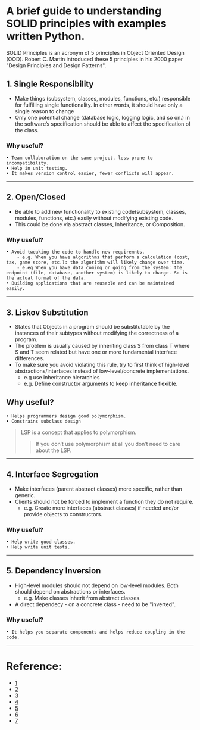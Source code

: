 # A brief guide to understanding SOLID principles with examples written Python.

SOLID Principles is an acronym of 5 principles in Object Oriented Design (OOD).
Robert C. Martin introduced these 5 principles in his 2000 paper "Design Principles and Design Patterns".

## 1. Single Responsibility
- Make things (subsystem, classes, modules, functions, etc.) responsible for fulfilling single functionality. In other words, it should have only a single reason to change
- Only one potential change (database logic, logging logic, and so on.) in the software’s specification should be able to affect the specification of the class.

### Why useful?
    • Team collaboration on the same project, less prone to incompatibility.
    • Help in unit testing.
    • It makes version control easier, fewer conflicts will appear.

---

## 2. Open/Closed
- Be able to add new functionality to existing code(subsystem, classes, modules, functions, etc.) easily without modifying existing code.
- This could be done via abstract classes, Inheritance, or Composition.


### Why useful?
    • Avoid tweaking the code to handle new requiremnts.
        - e.g. When you have algorithms that perform a calculation (cost, tax, game score, etc.): the algorithm will likely change over time.
        - e.eg When you have data coming or going from the system: the endpoint (file, database, another system) is likely to change. So is the actual format of the data.
    • Building applications that are reusable and can be maintained easily.

---

## 3. Liskov Substitution
- States that Objects in a program should be substitutable by the instances of their subtypes without modifying the correctness of a program.
- The problem is usually caused by inheriting class S from class T where S and T seem related but have one or more fundamental interface differences.
- To make sure you avoid violating this rule, try to first think of high-level abstractions/interfaces instead of low-level/concrete implementations.
    - e.g use inheritance hierarchies
    - e.g. Define constructor arguments to keep inheritance flexible.

## Why useful?
    • Helps programmers design good polymorphism. 
    • Constrains subclass design

> LSP is a concept that applies to polymorphism. 
>> If you don’t use polymorphism at all you don’t need to care about the LSP.

---

## 4. Interface Segregation
- Make interfaces (parent abstract classes) more specific, rather than generic.
- Clients should not be forced to implement a function they do not require.
    - e.g. Create more interfaces (abstract classes) if needed and/or provide objects to constructors.

### Why useful?
    • Help write good classes.
    • Help write unit tests.
---

## 5. Dependency Inversion
- High-level modules should not depend on low-level modules. Both should depend on abstractions or interfaces.
    - e.g. Make classes inherit from abstract classes.
- A direct dependecy - on a concrete class - need to be "inverted".

### Why useful?
    • It helps you separate components and helps reduce coupling in the code.

---

# Reference: 
- [1](https://www.infoworld.com/article/2953976/realize-the-open-closed-principle-using-abstractions.html)
- [2](https://www.freecodecamp.org/news/solid-principles-explained-in-plain-english/)
- [3](https://www.youtube.com/watch?v=pTB30aXS77U)
- [4](https://www.stevebrownlee.com/open-closed-principle-practical-example/)
- [5](https://www.pythonforeveryone.com/articles/liskov-substitution-principle-python.html)
- [6](https://openclassrooms.com/en/courses/6900866-write-maintainable-python-code/7010225-l-for-the-liskov-substitution-principle)
- [7](https://www.linisnil.com/articles/python-dependency-inversion-principle/)
	

